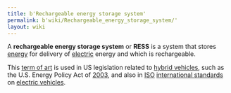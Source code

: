 ```yaml
---
title: b'Rechargeable energy storage system'
permalink: b'wiki/Rechargeable_energy_storage_system/'
layout: wiki
---
```


A **rechargeable energy storage system** or **RESS** is a system that
stores [energy](energy "wikilink") for delivery of
[electric](electricity "wikilink") energy and which is rechargeable.

This [term of art](term_of_art "wikilink") is used in US legislation
related to [hybrid vehicles](hybrid_vehicle "wikilink"), such as the
U.S. Energy Policy Act of [2003](2003 "wikilink"), and also in
[ISO](/wiki/ISO "wikilink") [international
standards](international_standard "wikilink") on [electric
vehicles](electric_vehicles "wikilink").
